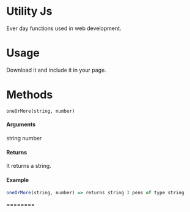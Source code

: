 # Utility Js
Ever day functions used in web development. 


# Usage
Download it and include it in your page.

# Methods

`oneOrMore(string, number)`

#### Arguments
string
number

#### Returns
It returns a string.

#### Example

```javascript
oneOrMore(string, number) => returns string 3 pens of type string
```

========








